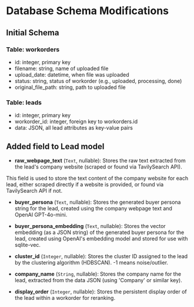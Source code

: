 # Database Schema Modifications

## Initial Schema

### Table: workorders
- id: integer, primary key
- filename: string, name of uploaded file
- upload_date: datetime, when file was uploaded
- status: string, status of workorder (e.g., uploaded, processing, done)
- original_file_path: string, path to uploaded file

### Table: leads
- id: integer, primary key
- workorder_id: integer, foreign key to workorders.id
- data: JSON, all lead attributes as key-value pairs 

## Added field to Lead model
- **raw_webpage_text** (`Text`, nullable): Stores the raw text extracted from the lead's company website (scraped or found via TavilySearch API).

This field is used to store the text content of the company website for each lead, either scraped directly if a website is provided, or found via TavilySearch API if not. 

- **buyer_persona** (`Text`, nullable): Stores the generated buyer persona string for the lead, created using the company webpage text and OpenAI GPT-4o-mini. 

- **buyer_persona_embedding** (`Text`, nullable): Stores the vector embedding (as a JSON string) of the generated buyer persona for the lead, created using OpenAI's embedding model and stored for use with sqlite-vec. 

- **cluster_id** (`Integer`, nullable): Stores the cluster ID assigned to the lead by the clustering algorithm (HDBSCAN). -1 means noise/outlier. 

- **company_name** (`String`, nullable): Stores the company name for the lead, extracted from the data JSON (using 'Company' or similar key). 

- **display_order** (`Integer`, nullable): Stores the persistent display order of the lead within a workorder for reranking. 